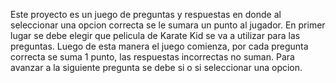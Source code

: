 Este proyecto es un juego de preguntas y respuestas en donde al seleccionar una opcion correcta se le sumara un punto al jugador.
En primer lugar se debe elegir que pelicula de Karate Kid se va a utilizar para las preguntas. Luego de esta manera el juego comienza, por 
cada pregunta correcta se suma 1 punto, las respuestas incorrectas no suman. Para avanzar a la siguiente pregunta se debe si o si seleccionar
una opcion.
